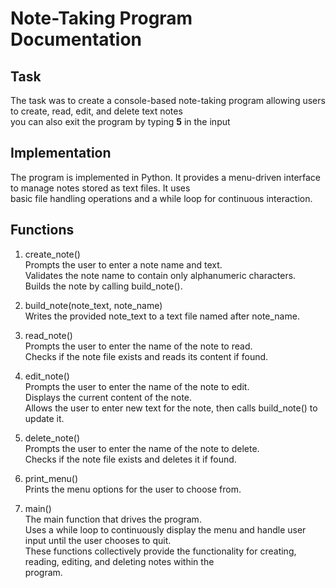 
# Note-Taking Program Documentation

## Task
The task was to create a console-based note-taking program allowing users to create, read, edit, and delete text notes <br>
you can also exit the program by typing **5** in the input

## Implementation
The program is implemented in Python. It provides a menu-driven interface to manage notes stored as text files. It uses <br>
basic file handling operations and a while loop for continuous interaction.

## Functions
1. create_note() <br>
    Prompts the user to enter a note name and text.<br>
    Validates the note name to contain only alphanumeric characters. <br>
    Builds the note by calling build_note().


2. build_note(note_text, note_name) <br>
    Writes the provided note_text to a text file named after note_name. <br>


3. read_note() <br>
    Prompts the user to enter the name of the note to read. <br>
    Checks if the note file exists and reads its content if found. <br>


4. edit_note() <br>
    Prompts the user to enter the name of the note to edit. <br>
    Displays the current content of the note. <br>
    Allows the user to enter new text for the note, then calls build_note() to update it. <br>


5. delete_note() <br>
    Prompts the user to enter the name of the note to delete. <br>
    Checks if the note file exists and deletes it if found. <br>


6. print_menu() <br>
    Prints the menu options for the user to choose from. <br>


7. main() <br>
    The main function that drives the program. <br>
    Uses a while loop to continuously display the menu and handle user input until the user chooses to quit. <br>
These functions collectively provide the functionality for creating, reading, editing, and deleting notes within the <br>
program.